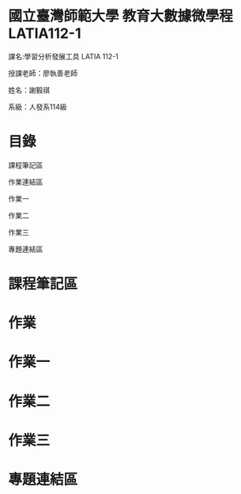 # 國立臺灣師範大學 教育大數據微學程 LATIA112-1

課名:學習分析發展工具 LATIA 112-1

授課老師：廖執善老師

姓名：謝毅祺

系級：人發系114級

# 目錄

課程筆記區

作業連結區

作業一

作業二

作業三

專題連結區

# 課程筆記區

# 作業

# 作業一

# 作業二

# 作業三

# 專題連結區
